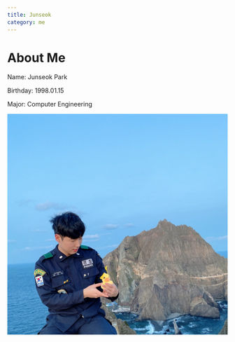 ```yaml
---
title: Junseok
category: me
---
```

# About Me
Name: Junseok Park

Birthday: 1998.01.15

Major: Computer Engineering

![dokdo_pic](/KakaoTalk_Photo_2020-04-25-20-58-57.png)
